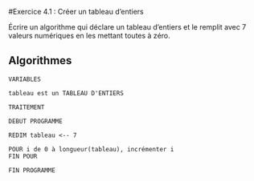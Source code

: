 #Exercice 4.1 : Créer un tableau d’entiers

Écrire un algorithme qui déclare un tableau d’entiers et le remplit avec 7 valeurs numériques en les mettant toutes à zéro.

## Algorithmes

```
VARIABLES

tableau est un TABLEAU D'ENTIERS

TRAITEMENT

DEBUT PROGRAMME

REDIM tableau <-- 7

POUR i de 0 à longueur(tableau), incrémenter i
FIN POUR

FIN PROGRAMME

```
